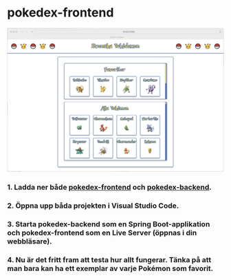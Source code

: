 # pokedex-frontend
![](pokedex.png)
### 1. Ladda ner både [pokedex-frontend](https://github.com/RobbanT/pokedex-frontend/tree/main) och [pokedex-backend](https://github.com/RobbanT/pokedex-backend/tree/main).
### 2. Öppna upp båda projekten i Visual Studio Code.
### 3. Starta pokedex-backend som en Spring Boot-applikation och pokedex-frontend som en Live Server (öppnas i din webbläsare).
### 4. Nu är det fritt fram att testa hur allt fungerar. Tänka på att man bara kan ha ett exemplar av varje Pokémon som favorit.

